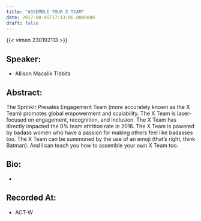 ```yaml
---
title: "ASSEMBLE YOUR X TEAM"
date: 2017-08-05T17:13:06.0000000
draft: false
---
```


{{< vimeo 230192113 >}}

## Speaker:

 - Allison Macalik Tibbits

## Abstract:

<p>The Sprinklr Presales Engagement Team (more accurately known as the X Team) promotes global empowerment and scalability. The X Team is laser-focused on engagement, recognition, and inclusion. The X Team has directly impacted the 0% team attrition rate in 2016. The X Team is powered by badass women who have a passion for making others feel like badasses too. The X Team can be summoned by the use of an emoji (that’s right, think Batman). And I can teach you how to assemble your own X Team too.</p>

## Bio:

 - 

## Recorded At:

 - ACT-W

